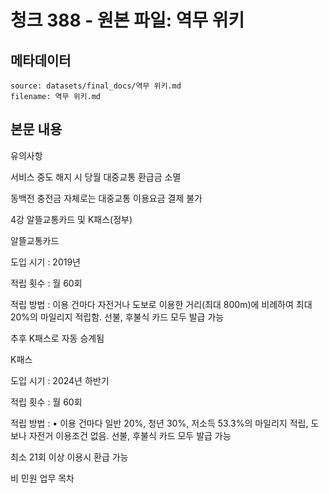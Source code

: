 # 청크 388 - 원본 파일: 역무 위키

## 메타데이터

```
source: datasets/final_docs/역무 위키.md
filename: 역무 위키.md
```

## 본문 내용

유의사항

서비스 중도 해지 시 당월 대중교통 환급금 소멸

동백전 충전금 자체로는 대중교통 이용요금 결제 불가

4강 알뜰교통카드 및 K패스(정부)

알뜰교통카드

도입 시기 : 2019년

적립 횟수 : 월 60회

적립 방법 : 이용 건마다 자전거나 도보로 이용한 거리(최대 800m)에 비례하여 최대 20%의 마일리지 적립함. 선불, 후불식 카드 모두 발급 가능

추후 K패스로 자동 승계됨

K패스

도입 시기 : 2024년 하반기

적립 횟수 : 월 60회

적립 방법 : • 이용 건마다 일반 20%, 청년 30%, 저소득 53.3%의 마일리지 적립, 도보나 자전거 이용조건 없음. 선불, 후불식 카드 모두 발급 가능

최소 21회 이상 이용시 환급 가능

비 민원 업무 목차